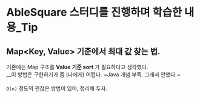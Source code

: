 # AbleSquare 스터디를 진행하며 학습한 내용_Tip

## Map<Key, Value> 기준에서 최대 값 찾는 법.
기존에는 Map 구조를 **Value 기준 sort** 가 필요하다고 생각했다. <br>
__이 방법은 구현하기가 좀 (나에게) 어렵다. ~Java 개념 부족. 그래서 안했다.~ <br>
<br>
`O(n)` 정도의 괜찮은 방법이 있어, 정리해 두자. <br>
<br>
```Java


```
